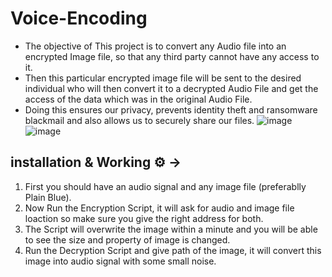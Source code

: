# Voice-Encoding
- The objective of This project is to convert any Audio file into an
encrypted Image file, so that any third party cannot have any access to
it.
- Then this particular encrypted image file will be sent to the desired
individual who will then convert it to a decrypted Audio File and get the
access of the data which was in the original Audio File.
- Doing this ensures our privacy, prevents identity theft and ransomware
blackmail and also allows us to securely share our files.
 ![image](https://user-images.githubusercontent.com/75129076/171173216-73c93763-411c-4fe8-b60b-890302bfb6e5.png)
![image](https://user-images.githubusercontent.com/75129076/171173322-ec5ba49f-82e5-40d6-9069-8020ee8f56fb.png)
## installation & Working :gear: &#8594; ##

1. First you should have an audio signal and any image file (preferablly Plain Blue).
2. Now Run the Encryption Script, it will ask for audio and image file loaction so make sure you give the right address for both.
3. The Script will overwrite the image within a minute and you will be able to see the size and property of image is changed.
4. Run the Decryption Script and give path of the image, it will convert this image into audio signal with some small noise. 

